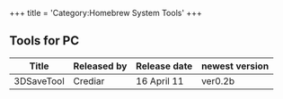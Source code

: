 +++
title = 'Category:Homebrew System Tools'
+++

## Tools for PC

| Title      | Released by | Release date | newest version |
|------------|-------------|--------------|----------------|
| 3DSaveTool | Crediar     | 16 April 11  | ver0.2b        |